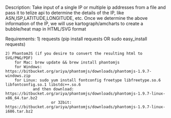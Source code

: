 Description:
    Take input of a single IP or multiple ip addresses from a file and pass it to telize api to
    determine the details of the IP, like ASN,ISP,LATITUDE,LONGITUDE, etc.
    Once we determine the above information of the IP, we will use kartograph/amcharts to create
    a bubble/heat map in HTML/SVG format

Requirements:
    1) requests (pip install requests OR sudo easy_install requests)

    2) PhantomJS (if you desire to convert the resulting html to SVG/PNG/PDF)
        for Mac: brew update && brew install phantomjs
        for Windows: https://bitbucket.org/ariya/phantomjs/downloads/phantomjs-1.9.7-windows.zip
        for Linux: sudo yum install fontconfig freetype libfreetype.so.6 libfontconfig.so.1 libstdc++.so.6
                and then download: https://bitbucket.org/ariya/phantomjs/downloads/phantomjs-1.9.7-linux-x86_64.tar.bz2
                        or 32bit: https://bitbucket.org/ariya/phantomjs/downloads/phantomjs-1.9.7-linux-i686.tar.bz2


